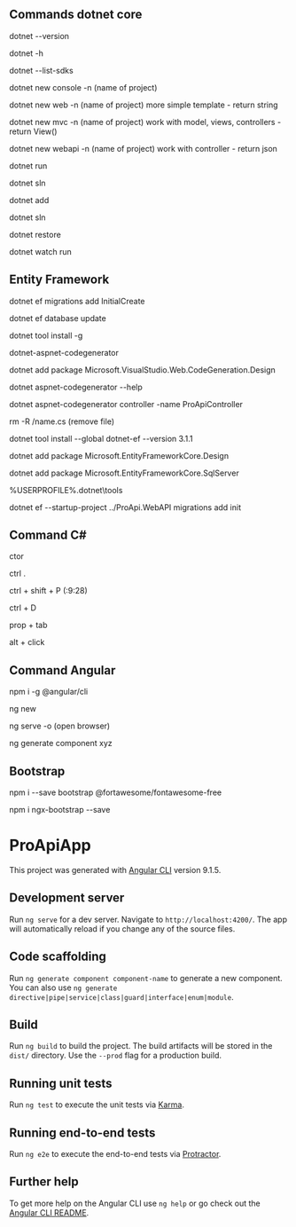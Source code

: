 ## Commands dotnet core

dotnet --version

dotnet -h

dotnet --list-sdks

dotnet new console -n (name of project)

dotnet new web -n (name of project) more simple template - return string

dotnet new mvc -n (name of project) work with model, views, controllers - return View()

dotnet new webapi -n (name of project) work with controller - return json

dotnet run

dotnet sln

dotnet add 

dotnet sln 

dotnet restore

dotnet watch run

## Entity Framework
dotnet ef migrations add InitialCreate

dotnet ef database update

dotnet tool install -g 

dotnet-aspnet-codegenerator

dotnet add package Microsoft.VisualStudio.Web.CodeGeneration.Design

dotnet aspnet-codegenerator --help

dotnet aspnet-codegenerator controller -name ProApiController

rm -R <name>/name.cs (remove file)

dotnet tool install --global dotnet-ef --version 3.1.1

dotnet add package Microsoft.EntityFrameworkCore.Design

dotnet add package Microsoft.EntityFrameworkCore.SqlServer

%USERPROFILE%\.dotnet\tools

dotnet ef --startup-project ../ProApi.WebAPI migrations add init

## Command C#
ctor

ctrl .

ctrl + shift + P (:9:28)

ctrl + D

prop + tab

alt + click

## Command Angular
npm i -g @angular/cli

ng new <name>

ng serve -o (open browser)

ng generate component xyz

## Bootstrap
npm i --save bootstrap @fortawesome/fontawesome-free

npm i ngx-bootstrap --save

# ProApiApp

This project was generated with [Angular CLI](https://github.com/angular/angular-cli) version 9.1.5.

## Development server

Run `ng serve` for a dev server. Navigate to `http://localhost:4200/`. The app will automatically reload if you change any of the source files.

## Code scaffolding

Run `ng generate component component-name` to generate a new component. You can also use `ng generate directive|pipe|service|class|guard|interface|enum|module`.

## Build

Run `ng build` to build the project. The build artifacts will be stored in the `dist/` directory. Use the `--prod` flag for a production build.

## Running unit tests

Run `ng test` to execute the unit tests via [Karma](https://karma-runner.github.io).

## Running end-to-end tests

Run `ng e2e` to execute the end-to-end tests via [Protractor](http://www.protractortest.org/).

## Further help

To get more help on the Angular CLI use `ng help` or go check out the [Angular CLI README](https://github.com/angular/angular-cli/blob/master/README.md).

